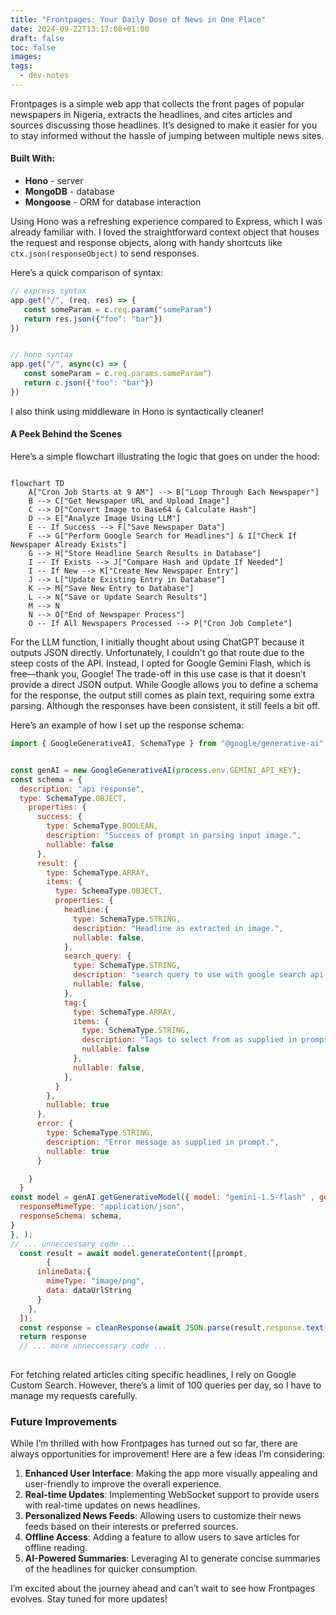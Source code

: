 ```yaml
---
title: "Frontpages: Your Daily Dose of News in One Place"
date: 2024-09-22T13:17:08+01:00
draft: false
toc: false
images:
tags: 
  - dev-notes
---
```


Frontpages is a simple web app that collects the front pages of popular newspapers in Nigeria, extracts the headlines, and cites articles and sources discussing those headlines. It’s designed to make it easier for you to stay informed without the hassle of jumping between multiple news sites.

#### Built With:

- **Hono** - server
- **MongoDB** - database
- **Mongoose** - ORM for database interaction

Using Hono was a refreshing experience compared to Express, which I was already familiar with. I loved the straightforward context object that houses the request and response objects, along with handy shortcuts like `ctx.json(responseObject)` to send responses.

Here’s a quick comparison of syntax:
 
 ```js
// express syntax
app.get("/", (req, res) => {
	const someParam = c.req.param("someParam")
	return res.json({"foo": "bar"})
})


// hono syntax
app.get("/", async(c) => {
	const someParam = c.req.params.someParam")
	return c.json({"foo": "bar"})
})
 
```

I also think using middleware in Hono is syntactically cleaner!

#### A Peek Behind the Scenes

Here’s a simple flowchart illustrating the logic that goes on under the hood:
```mermaid

flowchart TD
    A["Cron Job Starts at 9 AM"] --> B["Loop Through Each Newspaper"]
    B --> C["Get Newspaper URL and Upload Image"]
    C --> D["Convert Image to Base64 & Calculate Hash"]
    D --> E["Analyze Image Using LLM"]
    E -- If Success --> F["Save Newspaper Data"]
    F --> G["Perform Google Search for Headlines"] & I["Check If Newspaper Already Exists"]
    G --> H["Store Headline Search Results in Database"]
    I -- If Exists --> J["Compare Hash and Update If Needed"]
    I -- If New --> K["Create New Newspaper Entry"]
    J --> L["Update Existing Entry in Database"]
    K --> M["Save New Entry to Database"]
    L --> N["Save or Update Search Results"]
    M --> N
    N --> O["End of Newspaper Process"]
    O -- If All Newspapers Processed --> P["Cron Job Complete"]

```
For the LLM function, I initially thought about using ChatGPT because it outputs JSON directly. Unfortunately, I couldn't go that route due to the steep costs of the API. Instead, I opted for Google Gemini Flash, which is free—thank you, Google! The trade-off in this use case is that it doesn’t provide a direct JSON output. While Google allows you to define a schema for the response, the output still comes as plain text, requiring some extra parsing. Although the responses have been consistent, it still feels a bit off.

Here’s an example of how I set up the response schema:
```js
import { GoogleGenerativeAI, SchemaType } from "@google/generative-ai";


const genAI = new GoogleGenerativeAI(process.env.GEMINI_API_KEY);
const schema = {
  description: "api response",
  type: SchemaType.OBJECT,
    properties: {
      success: {
        type: SchemaType.BOOLEAN,
        description: "Success of prompt in parsing input image.",
        nullable: false
      },
      result: {
        type: SchemaType.ARRAY,
        items: {
          type: SchemaType.OBJECT,
          properties: {
            headline:{
              type: SchemaType.STRING,
              description: "Headline as extracted in image.",
              nullable: false,
            },
            search_query: {
              type: SchemaType.STRING,
              description: "search query to use with google search api to get related news article.",
              nullable: false,
            },
            tag:{
              type: SchemaType.ARRAY,
              items: {
                type: SchemaType.STRING,
                description: "Tags to select from as supplied in prompt.",
                nullable: false
              },
              nullable: false,
            },
          }
        },
        nullable: true
      },
      error: {
        type: SchemaType.STRING,
        description: "Error message as supplied in prompt.",
        nullable: true
      }

    }
  }
const model = genAI.getGenerativeModel({ model: "gemini-1.5-flash" , generationConfig: {
  responseMimeType: "application/json",
  responseSchema: schema,
}
}, );
// ... unneccessary code ...
  const result = await model.generateContent([prompt,
        {
      inlineData:{
        mimeType: "image/png",
        data: dataUrlString
      }
    },
  ]);
  const response = cleanResponse(await JSON.parse(result.response.text()))
  return response
  // ... more unneccessary code ...
  
```

For fetching related articles citing specific headlines, I rely on Google Custom Search. However, there’s a limit of 100 queries per day, so I have to manage my requests carefully.

### Future Improvements

While I’m thrilled with how Frontpages has turned out so far, there are always opportunities for improvement! Here are a few ideas I’m considering:

1. **Enhanced User Interface**: Making the app more visually appealing and user-friendly to improve the overall experience.
2. **Real-time Updates**: Implementing WebSocket support to provide users with real-time updates on news headlines.
3. **Personalized News Feeds**: Allowing users to customize their news feeds based on their interests or preferred sources.
4. **Offline Access**: Adding a feature to allow users to save articles for offline reading.
5. **AI-Powered Summaries**: Leveraging AI to generate concise summaries of the headlines for quicker consumption.

I’m excited about the journey ahead and can’t wait to see how Frontpages evolves. Stay tuned for more updates!
